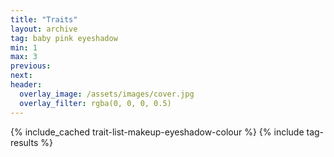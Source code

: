 ```yaml
---
title: "Traits"
layout: archive
tag: baby pink eyeshadow
min: 1
max: 3
previous:
next:
header:
  overlay_image: /assets/images/cover.jpg
  overlay_filter: rgba(0, 0, 0, 0.5)
---
```

{% include_cached trait-list-makeup-eyeshadow-colour %}
{% include tag-results %}
